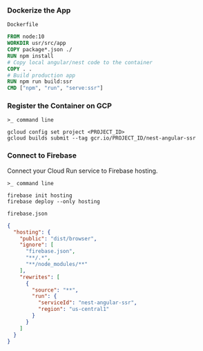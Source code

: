### Dockerize the App
`Dockerfile`
```dockerfile
FROM node:10
WORKDIR usr/src/app
COPY package*.json ./
RUN npm install
# Copy local angular/nest code to the container
COPY . .
# Build production app
RUN npm run build:ssr
CMD ["npm", "run", "serve:ssr"]
```
### Register the Container on GCP
`>_ command line`
```shell script
gcloud config set project <PROJECT_ID>
gcloud builds submit --tag gcr.io/PROJECT_ID/nest-angular-ssr
```

### Connect to Firebase
Connect your Cloud Run service to Firebase hosting.

`>_ command line`
```shell script
firebase init hosting
firebase deploy --only hosting
```

`firebase.json`
```json 
{
  "hosting": {
    "public": "dist/browser",
    "ignore": [
      "firebase.json",
      "**/.*",
      "**/node_modules/**"
    ],
    "rewrites": [ 
      {
        "source": "**",
        "run": {
          "serviceId": "nest-angular-ssr",
          "region": "us-central1" 
        }
      }
    ]
  }
}
```
